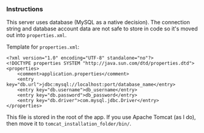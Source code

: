 ### Instructions
This server uses database (MySQL as a native decision). The connection string and database account data are not safe to store in 
code so it's moved out into `properties.xml`.

Template for `properties.xml`:

```
<?xml version="1.0" encoding="UTF-8" standalone="no"?>
<!DOCTYPE properties SYSTEM "http://java.sun.com/dtd/properties.dtd">
<properties>
    <comment>application.properties</comment>
    <entry key="db.url">jdbc:mysql://localhost:port/database_name</entry>
    <entry key="db.username">db_username</entry>
    <entry key="db.password">db_password</entry>
    <entry key="db.driver">com.mysql.jdbc.Driver</entry>
</properties>
```

This file is stored in the root of the app. If you use Apache Tomcat (as I do), then move it to
`tomcat_installation_folder/bin/`.
